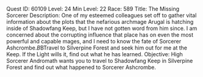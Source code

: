 Quest ID: 60109
Level: 24
Min Level: 22
Race: 589
Title: The Missing Sorcerer
Description: One of my esteemed colleagues set off to gather vital information about the plots that the nefarious archmage Arugal is hatching inside of Shadowfang Keep, but I have not gotten word from him since. I am concerned about the corrupting influence that place has on even the most powerful and capable mages, and I need to know the fate of Sorcerer Ashcrombe.$B$BTravel to Silverpine Forest and seek him out for me at the Keep. If the Light wills it, find out what he has learned.
Objective: High Sorcerer Andromath wants you to travel to Shadowfang Keep in Silverpine Forest and find out what happened to Sorcerer Ashcrombe.
